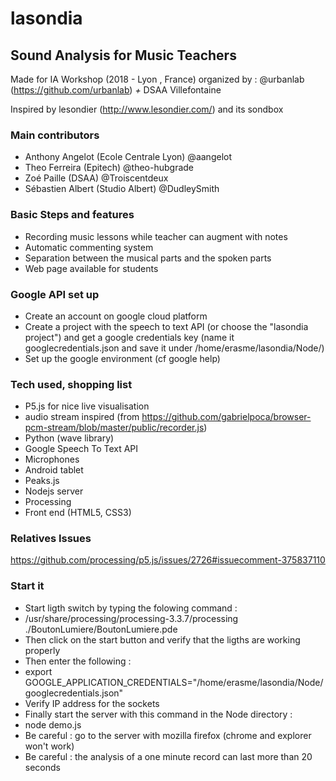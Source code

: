 # lasondia
## Sound Analysis for Music Teachers

Made for IA Workshop (2018 - Lyon , France) organized by : @urbanlab (https://github.com/urbanlab) *+* DSAA Villefontaine

Inspired by lesondier (http://www.lesondier.com/) and its sondbox

### Main contributors
- Anthony Angelot (Ecole Centrale Lyon) @aangelot
- Theo Ferreira (Epitech) @theo-hubgrade
- Zoé Paille (DSAA) @Troiscentdeux
- Sébastien Albert (Studio Albert) @DudleySmith

### Basic Steps and features
- Recording music lessons while teacher can augment with notes
- Automatic commenting system
- Separation between the musical parts and the spoken parts
- Web page available for students

### Google API set up
- Create an account on google cloud platform
- Create a project with the speech to text API (or choose the "lasondia project") and get a google credentials key
(name it googlecredentials.json and save it under /home/erasme/lasondia/Node/)
- Set up the google environment (cf google help)

### Tech used, shopping list
- P5.js for nice live visualisation
- audio stream inspired (from https://github.com/gabrielpoca/browser-pcm-stream/blob/master/public/recorder.js)
- Python (wave library)
- Google Speech To Text API
- Microphones
- Android tablet
- Peaks.js
- Nodejs server
- Processing
- Front end (HTML5, CSS3)

### Relatives Issues
https://github.com/processing/p5.js/issues/2726#issuecomment-375837110

### Start it
- Start ligth switch by typing the folowing command :
- /usr/share/processing/processing-3.3.7/processing ./BoutonLumiere/BoutonLumiere.pde
- Then click on the start button and verify that the ligths are working properly
- Then enter the following :
- export GOOGLE_APPLICATION_CREDENTIALS="/home/erasme/lasondia/Node/googlecredentials.json"
- Verify IP address for the sockets
- Finally start the server with this command in the Node directory :
- node demo.js
- Be careful : go to the server with mozilla firefox (chrome and explorer won't work)
- Be careful : the analysis of a one minute record can last more than 20 seconds
